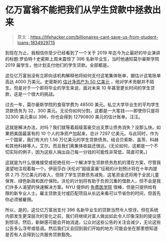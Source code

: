 # 亿万富翁不能把我们从学生贷款中拯救出来

> 原文：<https://lifehacker.com/billionaires-cant-save-us-from-student-loans-1834929715>

到现在为止，我相信你至少已经看到了一个关于 2019 年迄今为止最好的毕业演讲的标题:罗伯特·f·史密斯上周末震惊了 396 名新毕业生，当时他通知莫尔豪斯学院 2019 届学生，他计划支付他们的学生贷款。全部都是。



这位亿万富翁没有立即向该机构解释他将如何支付这笔集体账单，据估计这笔账单高达 4000 万美元。史密斯的 [估计净资产为 50 亿美元](https://www.ajc.com/news/world/things-know-about-robert-smith-morehouse-donor-pay-off-class-2019-student-loans/ZydZS0fXzzeZNOUCU8RtON/) ，他对学术贡献并不陌生。但是对于一个即将毕业的学生来说，面对未来 10 年甚至更长时间的学生贷款，这是一个很大的挑战。



过去一年，莫尔豪斯学院的食宿学费为 48500 美元。私立大学毕业生的平均学生贷款债务为 32，300 美元。无论你如何分割，这都是一大笔钱——即使你只是将 32300 美元乘以 396，你也会得到 12790800 美元的估计账单。汪汪。

这就是解决办法，对吗？我们就等着超级富豪交出支票让债务消失？没那么快。如果把美国最富有的 10 个人的净资产加起来，总计 7297 亿美元。与此同时，作为一个国家，我们有大约 1.56 万亿美元的学生贷款债务。结合贝索斯、盖茨、科赫和其他科赫等人。艾尔。而且我们离集体收益还很远。(无论如何，这都是一个不切实际的例子，因为这些人捐出自己每一分钱的可能性非常低，简直可笑。)

这就是为什么很难接受或拒绝任何一个解决学生贷款债务危机的潜在方案，尽管我渴望地注视着每一个。伊丽莎白·沃伦对“超级富豪”征税的计划预计将在十年内提供 2.75 万亿美元的收入，但除了学生贷款债务减免，这笔资金还将用于全民儿童保育、绿色新政和医疗保险。沃伦的计划将有助于负担沉重的借款人，但不会是我们许多人渴望的快速解决方案。NYU 提供的 [免费医学院](https://www.npr.org/2018/08/17/639467023/nyu-medical-school-says-it-will-offer-free-tuition-to-all-students) 很棒，但是只提供给有限的新专业人士。雇主贷款支付或匹配项目从长远来看可以节省你的时间，但首先你必须被雇佣。

所以，是的，这位亿万富翁支付 396 名新毕业生的贷款当然令人惊讶。但在系统内部发生更深层次的变化之前，我们将继续对富人做出如此令人印象深刻的提议感到惊讶。然后，新鲜感可能会开始消退，公众对这些公告的关注会减少，无论这些公告多么浮夸或低调。然后我们又会回到我们开始的地方:可能会坐在那里想知道是否有人会得到公共服务贷款豁免。